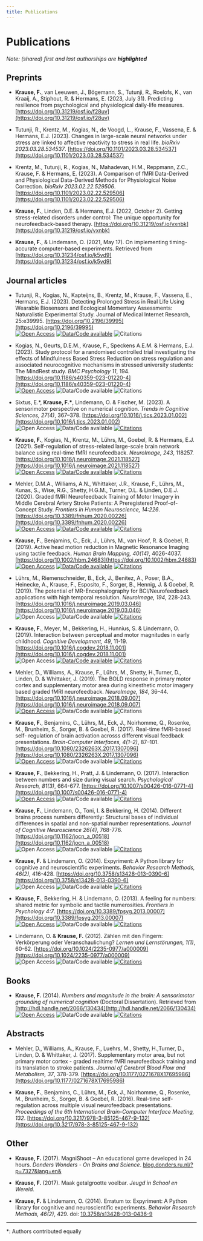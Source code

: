 ```yaml
---
title: Publications
---
```


# Publications

_Note: (shared) first and last authorships are **highlighted**_  

## Preprints
* **Krause, F.**, van Leeuwen, J., Bögemann, S., Tutunji, R., Roelofs, K., van Kraaij, A., Stiphout, R. & Hermans, E. (2023, July 31).
  Predicting resilience from psychological and physiological daily-life measures.
  [https://doi.org/10.31219/osf.io/f28uv](https://doi.org/10.31219/osf.io/f28uv)
  
* Tutunji, R., Krentz, M., Kogias, N., de Voogd, L., Krause, F., Vassena, E. & Hermans, E.J. (2023).
  Changes in large-scale neural networks under stress are linked to affective reactivity to stress in real life.
  _bioRxiv 2023.03.28.534537_.
  [https://doi.org/10.1101/2023.03.28.534537](https://doi.org/10.1101/2023.03.28.534537)
  
* Krentz, M., Tutunji, R., Kogias, N., Mahadevan, H.M., Reppmann, Z.C., Krause, F. & Hermans, E. (2023).
  A Comparison of fMRI Data-Derived and Physiological Data-Derived Methods for Physiological Noise Correction.
  _bioRxiv 2023.02.22.529506_.
  [https://doi.org/10.1101/2023.02.22.529506](https://doi.org/10.1101/2023.02.22.529506)
  
* **Krause, F.**, Linden, D.E. & Hermans, E.J. (2022, October 2). Getting
  stress-related disorders under control: The unique opportunity for
  neurofeedback-based therapy.
  [https://doi.org/10.31219/osf.io/vxnbk](https://doi.org/10.31219/osf.io/vxnbk)

* **Krause, F.**, & Lindemann, O. (2021, May 17). On implementing
  timing-accurate computer-based experiments. Retrieved from
  [https://doi.org/10.31234/osf.io/k5vd9](https://doi.org/10.31234/osf.io/k5vd9)


## Journal articles
* Tutunji, R., Kogias, N., Kapteijns, B., Krentz, M., Krause, F., Vassena, E.,
  Hermans, E.J. (2023). Detecting Prolonged Stress in Real Life Using Wearable
  Biosensors and Ecological Momentary Assessments: Naturalistic Experimental
  Study. Journal of Medical Internet Research, 25:e39995.
  [https://doi.org/10.2196/39995](https://doi.org/10.2196/39995)  
  [![Open Access](https://img.shields.io/badge/open%20access-yes-success)]([https://doi.org/10.1186/s40359-023-01220-4](https://doi.org/10.2196/39995))
  [![Data/Code available](https://img.shields.io/badge/data/code%20available-yes-success)](https://github.com/raytut/DetectingStress)
  ![Citations](https://img.shields.io/badge/dynamic/json?url=http%3A%2F%2Fcse.bth.se%2F~fer%2Fgooglescholar-api%2Fgooglescholar.php%3Fuser%3Dnlx-2QsAAAAJ&query=publications%5B%3F(%40.title%3D%3D%22Detecting%20Prolonged%20Stress%20in%20Real%20Life%20Using%20Wearable%20Biosensors%20and%20Ecological%20Momentary%20Assessments%3A%20Naturalistic%20Experimental%20Study%22)%5D.citations&label=citations&color=informational)

* Kogias, N., Geurts, D.E.M., Krause, F., Speckens A.E.M. & Hermans, E.J. (2023).
  Study protocol for a randomised controlled trial investigating the effects of Mindfulness Based Stress Reduction on stress regulation and associated neurocognitive mechanisms in stressed university students: The MindRest study.
  _BMC Psychology 11_, 194.
  [https://doi.org/10.1186/s40359-023-01220-4](https://doi.org/10.1186/s40359-023-01220-4)  
  [![Open Access](https://img.shields.io/badge/open%20access-yes-success)](https://doi.org/10.1186/s40359-023-01220-4)
  ![Data/Code available](https://img.shields.io/badge/data/code%20available-n/a-inactive)
  ![Citations](https://img.shields.io/badge/dynamic/json?url=http%3A%2F%2Fcse.bth.se%2F~fer%2Fgooglescholar-api%2Fgooglescholar.php%3Fuser%3Dnlx-2QsAAAAJ&query=publications%5B%3F(%40.venue%3D%3D%22BMC%20Psychology%2011%20(194)%2C%202023%22)%5D.citations&label=citations&color=informational)
  
* Sixtus, E.\*, **Krause, F.\***, Lindemann, O. & Fischer, M. (2023). A sensorimotor perspective on numerical cognition. _Trends in Cognitive Sciences,  27(4)_, 367–378.
[https://doi.org/10.1016/j.tics.2023.01.002](https://doi.org/10.1016/j.tics.2023.01.002)  
![Open Access](https://img.shields.io/badge/open%20access-n/a-inactive)
![Data/Code available](https://img.shields.io/badge/data/code%20available-n/a-inactive)
[![Citations](https://img.shields.io/badge/dynamic/json?color=informational&label=citations&query=publications%5B%3F%28%40.title%3D%3D%22A%20sensorimotor%20perspective%20on%20numerical%20cognition%22%29%5D.citations&url=http%3A%2F%2Fcse.bth.se%2F~fer%2Fgooglescholar-api%2Fgooglescholar.php%3Fuser%3Dnlx-2QsAAAAJ)](https://scholar.google.com/citations?view_op=view_citation&hl=en&user=nlx-2QsAAAAJ&citation_for_view=nlx-2QsAAAAJ:tS2w5q8j5-wC)

* **Krause, F.**, Kogias, N., Krentz, M., Lührs, M., Goebel, R. & Hermans, E.J.
(2021). Self-regulation of stress-related large-scale brain network balance
using real-time fMRI neurofeedback. _NeuroImage, 243_, 118257.
[https://doi.org/10.1016/j.neuroimage.2021.118527](https://doi.org/10.1016/j.neuroimage.2021.118527)  
[![Open Access](https://img.shields.io/badge/open%20access-yes-success)](https://doi.org/10.1016/j.neuroimage.2021.118527)
[![Data/Code available](https://img.shields.io/badge/data/code%20available-yes-success)](https://osf.io/sh2ck/)
[![Citations](https://img.shields.io/badge/dynamic/json?color=informational&label=citations&query=publications%5B%3F%28%40.title%3D%3D%22Self-regulation%20of%20stress-related%20large-scale%20brain%20network%20balance%20using%20real-time%20fMRI%20Neurofeedback%22%29%5D.citations&url=http%3A%2F%2Fcse.bth.se%2F~fer%2Fgooglescholar-api%2Fgooglescholar.php%3Fuser%3Dnlx-2QsAAAAJ)](https://scholar.google.com/citations?view_op=view_citation&hl=en&user=nlx-2QsAAAAJ&citation_for_view=nlx-2QsAAAAJ:SP6oXDckpogC)

* Mehler, D.M.A., Williams, A.N., Whittaker, J.R., Krause, F., Lührs, M.,
Kunas, S., Wise, R.G., Shetty, H.G.M., Turner, D.L. & Linden, D.E.J. (2020).
Graded fMRI Neurofeedback Training of Motor Imagery in Middle Cerebral Artery
Stroke Patients: A Preregistered Proof-of-Concept Study. _Frontiers in Human
Neuroscience, 14:226_.
[https://doi.org/10.3389/fnhum.2020.00226](https://doi.org/10.3389/fnhum.2020.00226)  
[![Open Access](https://img.shields.io/badge/open%20access-yes-success)](https://doi.org/10.3389/fnhum.2020.00226)
[![Data/Code available](https://img.shields.io/badge/data/code%20available-yes-success)](https://osf.io/y69jc/)
[![Citations](https://img.shields.io/badge/dynamic/json?color=informational&label=citations&query=publications%5B%3F%28%40.title%3D%3D%22Graded%20fMRI%20neurofeedback%20training%20of%20motor%20imagery%20in%20middle%20cerebral%20artery%20stroke%20patients%3A%20A%20preregistered%20proof-of-concept%20study%22%29%5D.citations&url=http%3A%2F%2Fcse.bth.se%2F~fer%2Fgooglescholar-api%2Fgooglescholar.php%3Fuser%3Dnlx-2QsAAAAJ)](https://scholar.google.com/citations?view_op=view_citation&hl=en&user=nlx-2QsAAAAJ&citation_for_view=nlx-2QsAAAAJ:SeFeTyx0c_EC)

* **Krause, F.**, Benjamins, C., Eck, J., Lührs, M., van Hoof, R. & Goebel, R.
(2019). Active head motion reduction in Magnetic Resonance Imaging using
tactile feedback. _Human Brain Mapping, 40(14)_, 4026-4037.
[https://doi.org/10.1002/hbm.24683](https://doi.org/10.1002/hbm.24683)  
[![Open Access](https://img.shields.io/badge/open%20access-yes-success)](https://doi.org/10.1002/hbm.24683)
[![Data/Code available](https://img.shields.io/badge/data/code%20available-yes-success)](https://osf.io/hrnfw/)
[![Citations](https://img.shields.io/badge/dynamic/json?color=informational&label=citations&query=publications%5B%3F%28%40.title%3D%3D%22Active%20head%20motion%20reduction%20in%20magnetic%20resonance%20imaging%20using%20tactile%20feedback%22%29%5D.citations&url=http%3A%2F%2Fcse.bth.se%2F~fer%2Fgooglescholar-api%2Fgooglescholar.php%3Fuser%3Dnlx-2QsAAAAJ)](https://scholar.google.com/citations?view_op=view_citation&hl=en&user=nlx-2QsAAAAJ&citation_for_view=nlx-2QsAAAAJ:_Qo2XoVZTnwC)

* Lührs, M., Riemenschneider, B., Eck, J., Benitez, A., Poser, B.A., Heinecke,
A., Krause, F., Esposito, F., Sorger, B., Hennig, J. & Goebel, R. (2019).
The potential of MR-Encephalography for BCI/Neurofeedback applications with
high temporal resolution. _NeuroImage, 194_, 228-243.
[https://doi.org/10.1016/j.neuroimage.2019.03.046](https://doi.org/10.1016/j.neuroimage.2019.03.046)  
![Open Access](https://img.shields.io/badge/open%20access-n/a-inactive)
![Data/Code available](https://img.shields.io/badge/data/code%20available-n/a-inactive)
[![Citations](https://img.shields.io/badge/dynamic/json?color=informational&label=citations&query=publications%5B%3F%28%40.title%3D%3D%22The%20potential%20of%20MR-Encephalography%20for%20BCI%2FNeurofeedback%20applications%20with%20high%20temporal%20resolution%22%29%5D.citations&url=http%3A%2F%2Fcse.bth.se%2F~fer%2Fgooglescholar-api%2Fgooglescholar.php%3Fuser%3Dnlx-2QsAAAAJ)](https://scholar.google.com/citations?view_op=view_citation&hl=en&user=nlx-2QsAAAAJ&citation_for_view=nlx-2QsAAAAJ:TQgYirikUcIC)

* **Krause, F.**, Meyer, M., Bekkering, H., Hunnius, S. & Lindemann, O. (2019).
Interaction between perceptual and motor magnitudes in early childhood.
_Cognitive Development, 49_, 11-19.
[https://doi.org/10.1016/j.cogdev.2018.11.001](https://doi.org/10.1016/j.cogdev.2018.11.001)  
![Open Access](https://img.shields.io/badge/open%20access-n/a-inactive)
[![Data/Code available](https://img.shields.io/badge/data/code%20available-yes-success)](https://osf.io/xn8cm/)
[![Citations](https://img.shields.io/badge/dynamic/json?color=informational&label=citations&query=publications%5B%3F%28%40.title%3D%3D%22Interaction%20between%20perceptual%20and%20motor%20magnitudes%20in%20early%20childhood%22%29%5D.citations&url=http%3A%2F%2Fcse.bth.se%2F~fer%2Fgooglescholar-api%2Fgooglescholar.php%3Fuser%3Dnlx-2QsAAAAJ)](https://scholar.google.com/citations?view_op=view_citation&hl=en&user=nlx-2QsAAAAJ&citation_for_view=nlx-2QsAAAAJ:dhFuZR0502QC)

* Mehler, D., Williams, A., Krause, F., Lührs, M., Shetty, H.,Turner, D.,
Linden, D. & Whittaker, J. (2019). The BOLD response in primary motor cortex
and supplementary motor area during kinesthetic motor imagery based graded
fMRI neurofeedback. _NeuroImage, 184_, 36–44.
[https://doi.org/10.1016/j.neuroimage.2018.09.007](https://doi.org/10.1016/j.neuroimage.2018.09.007)  
[![Open Access](https://img.shields.io/badge/open%20access-yes-success)](https://doi.org/10.1016/j.neuroimage.2018.09.007)
![Data/Code available](https://img.shields.io/badge/data/code%20available-n/a-inactive)
![Citations](https://img.shields.io/badge/dynamic/json?url=http%3A%2F%2Fcse.bth.se%2F~fer%2Fgooglescholar-api%2Fgooglescholar.php%3Fuser%3Dnlx-2QsAAAAJ&query=publications%5B%3F(%40.title%3D%3D%22The%20BOLD%20response%20in%20primary%20motor%20cortex%20and%20supplementary%20motor%20area%20during%20kinesthetic%20motor%20imagery%20based%20graded%20fMRI%20neurofeedback%22)%5D.citations&label=citations&color=informational)

* **Krause, F.**, Benjamins, C., Lührs, M., Eck, J., Noirhomme, Q., Rosenke,
M., Brunheim, S., Sorger, B. & Goebel, R. (2017). Real-time fMRI-based self-
regulation of brain activation acrosss different
visual feedback presentations. _Brain-Computer Interfaces, 4(1–2)_, 87–101.
[https://doi.org/10.1080/2326263X.2017.1307096](https://doi.org/10.1080/2326263X.2017.1307096)  
[![Open Access](https://img.shields.io/badge/open%20access-yes-success)](https://doi.org/10.1080/2326263X.2017.1307096)
![Data/Code available](https://img.shields.io/badge/data/code%20available-n/a-inactive)
[![Citations](https://img.shields.io/badge/dynamic/json?color=informational&label=citations&query=publications%5B%3F%28%40.title%3D%3D%22Real-time%20fMRI-based%20self-regulation%20of%20brain%20activation%20across%20different%20visual%20feedback%20presentations%22%29%5D.citations&url=http%3A%2F%2Fcse.bth.se%2F~fer%2Fgooglescholar-api%2Fgooglescholar.php%3Fuser%3Dnlx-2QsAAAAJ)](https://scholar.google.com/citations?view_op=view_citation&hl=en&user=nlx-2QsAAAAJ&citation_for_view=nlx-2QsAAAAJ:WF5omc3nYNoC)

* **Krause, F.**, Bekkering, H., Pratt, J. & Lindemann, O. (2017). Interaction
between numbers and size during visual search. _Psychological Research,
81(3)_, 664-677.
[https://doi.org/10.1007/s00426-016-0771-4](https://doi.org/10.1007/s00426-016-0771-4)  
[![Open Access](https://img.shields.io/badge/open%20access-yes-success)](https://doi.org/10.1007/s00426-016-0771-4)
![Data/Code available](https://img.shields.io/badge/data/code%20available-n/a-inactive)
[![Citations](https://img.shields.io/badge/dynamic/json?color=informational&label=citations&query=publications%5B%3F%28%40.title%3D%3D%22Interaction%20between%20numbers%20and%20size%20during%20visual%20search%22%29%5D.citations&url=http%3A%2F%2Fcse.bth.se%2F~fer%2Fgooglescholar-api%2Fgooglescholar.php%3Fuser%3Dnlx-2QsAAAAJ)](https://scholar.google.com/citations?view_op=view_citation&hl=en&user=nlx-2QsAAAAJ&citation_for_view=nlx-2QsAAAAJ:Y0pCki6q_DkC)

* **Krause, F.**, Lindemann, O., Toni, I. & Bekkering, H. (2014). Different
brains process numbers differently: Structural bases of individual
differences in spatial and non-spatial number representations. _Journal of
Cognitive Neuroscience 26(4)_, 768-776.
[https://doi.org/10.1162/jocn_a_00518](https://doi.org/10.1162/jocn_a_00518)  
![Open Access](https://img.shields.io/badge/open%20access-n/a-inactive)
![Data/Code available](https://img.shields.io/badge/data/code%20available-n/a-inactive)
[![Citations](https://img.shields.io/badge/dynamic/json?color=informational&label=citations&query=publications%5B%3F%28%40.title%3D%3D%22Different%20Brains%20Process%20Numbers%20Differently%3A%20Structural%20Bases%20of%20Individual%20Differences%20in%20Spatial%20and%20Nonspatial%20Number%20Representations%22%29%5D.citations&url=http%3A%2F%2Fcse.bth.se%2F~fer%2Fgooglescholar-api%2Fgooglescholar.php%3Fuser%3Dnlx-2QsAAAAJ)](https://scholar.google.com/citations?view_op=view_citation&hl=en&user=nlx-2QsAAAAJ&citation_for_view=nlx-2QsAAAAJ:qjMakFHDy7sC)

* **Krause, F.** & Lindemann, O. (2014). Expyriment: A Python library for
cognitive and neuroscientific experiments. _Behavior Research Methods,
46(2)_, 416-428.
[https://doi.org/10.3758/s13428-013-0390-6](https://doi.org/10.3758/s13428-013-0390-6)  
![Open Access](https://img.shields.io/badge/open%20access-n/a-inactive)
![Data/Code available](https://img.shields.io/badge/data/code%20available-n/a-inactive)
[![Citations](https://img.shields.io/badge/dynamic/json?color=informational&label=citations&query=publications%5B%3F%28%40.title%3D%3D%22Expyriment%3A%20A%20Python%20library%20for%20cognitive%20and%20neuroscientific%20experiments%22%29%5D.citations&url=http%3A%2F%2Fcse.bth.se%2F~fer%2Fgooglescholar-api%2Fgooglescholar.php%3Fuser%3Dnlx-2QsAAAAJ)](https://scholar.google.com/citations?view_op=view_citation&hl=en&user=nlx-2QsAAAAJ&citation_for_view=nlx-2QsAAAAJ:d1gkVwhDpl0C)

* **Krause, F.**, Bekkering, H. & Lindemann, O. (2013). A feeling for numbers:
shared metric for symbolic and tactile numerosities. _Frontiers in Psychology
4:7_.
[https://doi.org/10.3389/fpsyg.2013.00007](https://doi.org/10.3389/fpsyg.2013.00007)  
[![Open Access](https://img.shields.io/badge/open%20access-yes-success)](https://doi.org/10.3389/fpsyg.2013.00007)
![Data/Code available](https://img.shields.io/badge/data/code%20available-n/a-inactive)
[![Citations](https://img.shields.io/badge/dynamic/json?color=informational&label=citations&query=publications%5B%3F%28%40.title%3D%3D%22A%20feeling%20for%20numbers%3A%20shared%20metric%20for%20symbolic%20and%20tactile%20numerosities%22%29%5D.citations&url=http%3A%2F%2Fcse.bth.se%2F~fer%2Fgooglescholar-api%2Fgooglescholar.php%3Fuser%3Dnlx-2QsAAAAJ)](https://scholar.google.com/citations?view_op=view_citation&hl=en&user=nlx-2QsAAAAJ&citation_for_view=nlx-2QsAAAAJ:u-x6o8ySG0sC)

* Lindemann, O. & **Krause, F.** (2012). Zählen mit den Fingern: Verkörperung
oder Veranschaulichung? _Lernen und Lernstörungen, 1(1)_, 60-62.
[https://doi.org/10.1024/2235-0977/a000009](https://doi.org/10.1024/2235-0977/a000009)  
![Open Access](https://img.shields.io/badge/open%20access-n/a-inactive)
![Data/Code available](https://img.shields.io/badge/data/code%20available-n/a-inactive)
[![Citations](https://img.shields.io/badge/dynamic/json?color=informational&label=citations&query=publications%5B%3F%28%40.title%3D%3D%22Z%C3%A4hlen%20mit%20den%20fingern%3A%20verk%C3%B6rperung%20oder%20veranschaulichung%3F%22%29%5D.citations&url=http%3A%2F%2Fcse.bth.se%2F~fer%2Fgooglescholar-api%2Fgooglescholar.php%3Fuser%3Dnlx-2QsAAAAJ)](https://scholar.google.com/citations?view_op=view_citation&hl=en&user=nlx-2QsAAAAJ&citation_for_view=nlx-2QsAAAAJ:u5HHmVD_uO8C)

## Books

* **Krause, F.** (2014). _Numbers and magnitude in the brain: A sensorimotor
grounding of numerical cognition_ (Doctoral Dissertation). Retrieved from
[http://hdl.handle.net/2066/130434](http://hdl.handle.net/2066/130434)  
[![Open Access](https://img.shields.io/badge/open%20access-yes-success)](http://hdl.handle.net/2066/130434)
![Data/Code available](https://img.shields.io/badge/data/code%20available-n/a-inactive)
[![Citations](https://img.shields.io/badge/dynamic/json?color=informational&label=citations&query=publications%5B%3F%28%40.title%3D%3D%22Numbers%20and%20magnitude%20in%20the%20brain%3A%20A%20sensorimotor%20grounding%20of%20numerical%20cognition%22%29%5D.citations&url=http%3A%2F%2Fcse.bth.se%2F~fer%2Fgooglescholar-api%2Fgooglescholar.php%3Fuser%3Dnlx-2QsAAAAJ)](https://scholar.google.com/citations?view_op=view_citation&hl=en&user=nlx-2QsAAAAJ&citation_for_view=nlx-2QsAAAAJ:zYLM7Y9cAGgC)

## Abstracts

* Mehler, D., Williams, A., Krause, F., Luehrs, M., Shetty, H.,Turner, D.,
Linden, D. & Whittaker, J. (2017). Supplementary motor area, but not primary
motor cortex - graded realtime fMRI neurofeedback training and its
translation to stroke patients. _Journal of Cerebral Blood Flow and
Metabolism, 37_, 378-379.
[https://doi.org/10.1177/0271678X17695986](https://doi.org/10.1177/0271678X17695986)

* **Krause, F.**, Benjamins, C., Lührs, M., Eck, J., Noirhomme, Q., Rosenke,
M., Brunheim, S., Sorger, B. & Goebel, R. (2016). Real-time self-regulation
across multiple visual neurofeedback presentations. _Proceedings of the 6th
International Brain-Computer Interface Meeting, 132_.
[https://doi.org/10.3217/978-3-85125-467-9-132](https://doi.org/10.3217/978-3-85125-467-9-132)

## Other

* **Krause, F.** (2017). MagniShoot – An educational game developed in 24
hours. _Donders Wonders - On Brains and Science_.
[blog.donders.ru.nl/?p=7327&lang=en&](http://blog.donders.ru.nl/?p=7327&lang=en&)

* **Krause, F.** (2017). Maak getalgrootte voelbar. _Jeugd in School en Wereld_.

* **Krause, F.** & Lindemann, O. (2014). Erratum to: Expyriment: A Python
library for cognitive and neuroscientific experiments. _Behavior Research
Methods, 46(2)_, 429.
doi: [10.3758/s13428-013-0436-9](https://doi.org/10.3758/s13428-013-0436-9)

---
*: Authors contributed equally
